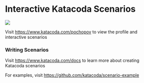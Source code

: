 # Interactive Katacoda Scenarios

[![](http://shields.katacoda.com/katacoda/pochopov/count.svg)](https://www.katacoda.com/pochopov "Get your profile on Katacoda.com")

Visit https://www.katacoda.com/pochopov to view the profile and interactive scenarios

### Writing Scenarios
Visit https://www.katacoda.com/docs to learn more about creating Katacoda scenarios

For examples, visit https://github.com/katacoda/scenario-example
